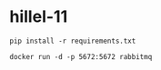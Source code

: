 # hillel-11

```pip install -r requirements.txt```

```docker run -d -p 5672:5672 rabbitmq```

```celery -A exchange beat
```